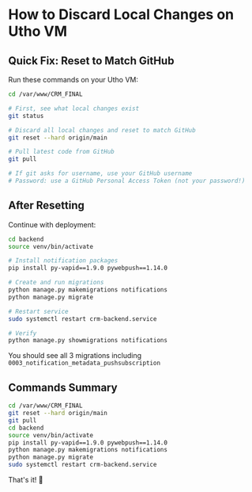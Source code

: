 # How to Discard Local Changes on Utho VM

## Quick Fix: Reset to Match GitHub

Run these commands on your Utho VM:

```bash
cd /var/www/CRM_FINAL

# First, see what local changes exist
git status

# Discard all local changes and reset to match GitHub
git reset --hard origin/main

# Pull latest code from GitHub
git pull

# If git asks for username, use your GitHub username
# Password: use a GitHub Personal Access Token (not your password!)
```

## After Resetting

Continue with deployment:

```bash
cd backend
source venv/bin/activate

# Install notification packages
pip install py-vapid==1.9.0 pywebpush==1.14.0

# Create and run migrations
python manage.py makemigrations notifications
python manage.py migrate

# Restart service
sudo systemctl restart crm-backend.service

# Verify
python manage.py showmigrations notifications
```

You should see all 3 migrations including `0003_notification_metadata_pushsubscription`

## Commands Summary

```bash
cd /var/www/CRM_FINAL
git reset --hard origin/main
git pull
cd backend
source venv/bin/activate
pip install py-vapid==1.9.0 pywebpush==1.14.0
python manage.py makemigrations notifications
python manage.py migrate
sudo systemctl restart crm-backend.service
```

That's it! 🎉

